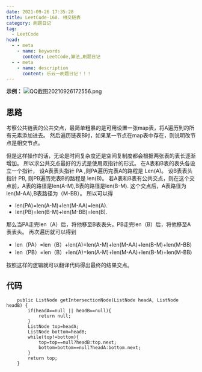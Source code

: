```yaml
---
date: 2021-09-26 17:35:28
title: LeetCode-160. 相交链表
category: 刷题日记
tag:
  - LeetCode
head:
  - - meta
    - name: keywords
      content: LeetCode,算法,刷题日记
  - - meta
    - name: description
      content: 乐云一刷题日记！！！
---
```

**示例：**
![QQ截图20210926172556.png](https://www.leyuna.xyz/image/2021-09-26/QQ截图20210926172556.png)
## 思路
考察公共链表的公共交点，最简单粗暴的是可用设置一张map表，将A遍历到的所有元素添加进去。
然后遍历链表B时，如果某一节点在map表中存在，则说明改节点是相交节点。

但是这样操作的话，无论是时间复杂度还是空间复制度都会根据两张表的表长逐渐增加。
所以求公共交点最好的方式是使用双指针的形式。
在A表和B表的表头各设立一个指针，
设A表表头指针 PA ,则PA遍历完表A的路程是 Len(A)。
设B表表头指针 PB, 则PB遍历完表B的路程是 len(B)。
若A表和B表有公共交点，则在这个交点前，A表的路径是len(A-M),B表的路径是len(B-M).
这个交点后，A表路径为len(M-AA),B表路径为（M-BB）。
所以可以得
- len(PA)=len(A-M)+len(M-AA)=len(A).
- len(PB)=len(B-M)+len(M-BB)=len(B).

那么当PA走完len（A）后，将他移至B表表头。PB走完len（B）后，将他移至A表表头。
再次遍历就可以得到
- len（PA）=len（B）+len(A)=len(A-M)+len(M-AA)+len(B-M)+len(M-BB)
- len（PB）=len（B）+len(A)=len(A-M)+len(M-AA)+len(B-M)+len(M-BB)

按照这样的逻辑就可以翻译代码得出最终的结果交点。
## 代码
```
    public ListNode getIntersectionNode(ListNode headA, ListNode headB) {
        if(headA==null || headB==null){
            return null;
        }
        ListNode top=headA;
        ListNode bottom=headB;
        while(top!=bottom){
            top=top==null?headB:top.next;
            bottom=bottom==null?headA:bottom.next;
        }
        return top;
    }
```
